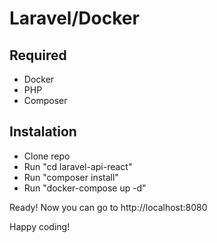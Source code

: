 # Laravel/Docker

## Required

-   Docker
-   PHP
-   Composer

## Instalation

-   Clone repo
-   Run "cd laravel-api-react"
-   Run "composer install"
-   Run "docker-compose up -d"

Ready!
Now you can go to http://localhost:8080

Happy coding!
